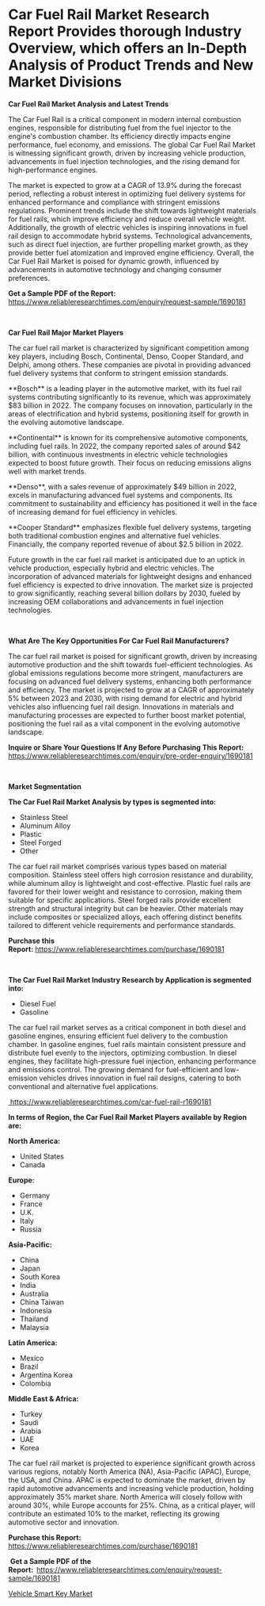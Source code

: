 <p><h1>Car Fuel Rail Market Research Report Provides thorough Industry Overview, which offers an In-Depth Analysis of Product Trends and New Market Divisions</h1></p><p><strong>Car Fuel Rail Market Analysis and Latest Trends</strong></p>
<p><p>The Car Fuel Rail is a critical component in modern internal combustion engines, responsible for distributing fuel from the fuel injector to the engine's combustion chamber. Its efficiency directly impacts engine performance, fuel economy, and emissions. The global Car Fuel Rail Market is witnessing significant growth, driven by increasing vehicle production, advancements in fuel injection technologies, and the rising demand for high-performance engines.</p><p>The market is expected to grow at a CAGR of 13.9% during the forecast period, reflecting a robust interest in optimizing fuel delivery systems for enhanced performance and compliance with stringent emissions regulations. Prominent trends include the shift towards lightweight materials for fuel rails, which improve efficiency and reduce overall vehicle weight. Additionally, the growth of electric vehicles is inspiring innovations in fuel rail design to accommodate hybrid systems. Technological advancements, such as direct fuel injection, are further propelling market growth, as they provide better fuel atomization and improved engine efficiency. Overall, the Car Fuel Rail Market is poised for dynamic growth, influenced by advancements in automotive technology and changing consumer preferences.</p></p>
<p><strong>Get a Sample PDF of the Report:&nbsp;</strong> <a href="https://www.reliableresearchtimes.com/enquiry/request-sample/1690181?utm_campaign=2193&utm_medium=2&utm_source=Github&utm_content=ia&utm_term=30032025&utm_id=car-fuel-rail">https://www.reliableresearchtimes.com/enquiry/request-sample/1690181</a></p>
<p>&nbsp;</p>
<p><strong>Car Fuel Rail Major Market Players</strong></p>
<p><p>The car fuel rail market is characterized by significant competition among key players, including Bosch, Continental, Denso, Cooper Standard, and Delphi, among others. These companies are pivotal in providing advanced fuel delivery systems that conform to stringent emission standards.</p><p>**Bosch** is a leading player in the automotive market, with its fuel rail systems contributing significantly to its revenue, which was approximately $83 billion in 2022. The company focuses on innovation, particularly in the areas of electrification and hybrid systems, positioning itself for growth in the evolving automotive landscape.</p><p>**Continental** is known for its comprehensive automotive components, including fuel rails. In 2022, the company reported sales of around $42 billion, with continuous investments in electric vehicle technologies expected to boost future growth. Their focus on reducing emissions aligns well with market trends.</p><p>**Denso**, with a sales revenue of approximately $49 billion in 2022, excels in manufacturing advanced fuel systems and components. Its commitment to sustainability and efficiency has positioned it well in the face of increasing demand for fuel efficiency in vehicles.</p><p>**Cooper Standard** emphasizes flexible fuel delivery systems, targeting both traditional combustion engines and alternative fuel vehicles. Financially, the company reported revenue of about $2.5 billion in 2022.</p><p>Future growth in the car fuel rail market is anticipated due to an uptick in vehicle production, especially hybrid and electric vehicles. The incorporation of advanced materials for lightweight designs and enhanced fuel efficiency is expected to drive innovation. The market size is projected to grow significantly, reaching several billion dollars by 2030, fueled by increasing OEM collaborations and advancements in fuel injection technologies.</p></p>
<p>&nbsp;</p>
<p><strong>What Are The Key Opportunities For Car Fuel Rail Manufacturers?</strong></p>
<p><p>The car fuel rail market is poised for significant growth, driven by increasing automotive production and the shift towards fuel-efficient technologies. As global emissions regulations become more stringent, manufacturers are focusing on advanced fuel delivery systems, enhancing both performance and efficiency. The market is projected to grow at a CAGR of approximately 5% between 2023 and 2030, with rising demand for electric and hybrid vehicles also influencing fuel rail design. Innovations in materials and manufacturing processes are expected to further boost market potential, positioning the fuel rail as a vital component in the evolving automotive landscape.</p></p>
<p><strong>Inquire or Share Your Questions If Any Before Purchasing This Report:</strong> <a href="https://www.reliableresearchtimes.com/enquiry/pre-order-enquiry/1690181?utm_campaign=2193&utm_medium=2&utm_source=Github&utm_content=ia&utm_term=30032025&utm_id=car-fuel-rail">https://www.reliableresearchtimes.com/enquiry/pre-order-enquiry/1690181</a></p>
<p>&nbsp;</p>
<p><strong>Market Segmentation</strong></p>
<p><strong>The Car Fuel Rail Market Analysis by types is segmented into:</strong></p>
<p><ul><li>Stainless Steel</li><li>Aluminum Alloy</li><li>Plastic</li><li>Steel Forged</li><li>Other</li></ul></p>
<p><p>The car fuel rail market comprises various types based on material composition. Stainless steel offers high corrosion resistance and durability, while aluminum alloy is lightweight and cost-effective. Plastic fuel rails are favored for their lower weight and resistance to corrosion, making them suitable for specific applications. Steel forged rails provide excellent strength and structural integrity but can be heavier. Other materials may include composites or specialized alloys, each offering distinct benefits tailored to different vehicle requirements and performance standards.</p></p>
<p><strong>Purchase this Report:&nbsp;</strong><a href="https://www.reliableresearchtimes.com/purchase/1690181?utm_campaign=2193&utm_medium=2&utm_source=Github&utm_content=ia&utm_term=30032025&utm_id=car-fuel-rail">https://www.reliableresearchtimes.com/purchase/1690181</a></p>
<p>&nbsp;</p>
<p><strong>The Car Fuel Rail Market Industry Research by Application is segmented into:</strong></p>
<p><ul><li>Diesel Fuel</li><li>Gasoline</li></ul></p>
<p><p>The car fuel rail market serves as a critical component in both diesel and gasoline engines, ensuring efficient fuel delivery to the combustion chamber. In gasoline engines, fuel rails maintain consistent pressure and distribute fuel evenly to the injectors, optimizing combustion. In diesel engines, they facilitate high-pressure fuel injection, enhancing performance and emissions control. The growing demand for fuel-efficient and low-emission vehicles drives innovation in fuel rail designs, catering to both conventional and alternative fuel applications.</p></p>
<p><a href="https://www.reliableresearchtimes.com/car-fuel-rail-r1690181?utm_campaign=2193&utm_medium=2&utm_source=Github&utm_content=ia&utm_term=30032025&utm_id=car-fuel-rail">&nbsp;https://www.reliableresearchtimes.com/car-fuel-rail-r1690181</a></p>
<p><strong>In terms of Region, the Car Fuel Rail Market Players available by Region are:</strong></p>
<p>
    <p> <strong> North America: </strong>
        <ul>
            <li>United States</li>
            <li>Canada</li>
        </ul>
        </p> 
    <p> <strong> Europe: </strong>
        <ul>
            <li>Germany</li>
            <li>France</li>
            <li>U.K.</li>
            <li>Italy</li>
            <li>Russia</li>
        </ul>
        </p> 
    <p> <strong> Asia-Pacific: </strong>
        <ul>
            <li>China</li>
            <li>Japan</li>
            <li>South Korea</li>
            <li>India</li>
            <li>Australia</li>
            <li>China Taiwan</li>
            <li>Indonesia</li>
            <li>Thailand</li>
            <li>Malaysia</li>
        </ul>
        </p> 
    <p> <strong> Latin America: </strong>
        <ul>
            <li>Mexico</li>
            <li>Brazil</li>
            <li>Argentina Korea</li>
            <li>Colombia</li>
        </ul>
        </p> 
    <p> <strong> Middle East & Africa: </strong>
        <ul>
            <li>Turkey</li>
            <li>Saudi</li>
            <li>Arabia</li>
            <li>UAE</li>
            <li>Korea</li>
        </ul>
    </p>
    </p>
<p><p>The car fuel rail market is projected to experience significant growth across various regions, notably North America (NA), Asia-Pacific (APAC), Europe, the USA, and China. APAC is expected to dominate the market, driven by rapid automotive advancements and increasing vehicle production, holding approximately 35% market share. North America will closely follow with around 30%, while Europe accounts for 25%. China, as a critical player, will contribute an estimated 10% to the market, reflecting its growing automotive sector and innovation.</p></p>
<p><strong>Purchase this Report: </strong><a href="https://www.reliableresearchtimes.com/purchase/1690181?utm_campaign=2193&utm_medium=2&utm_source=Github&utm_content=ia&utm_term=30032025&utm_id=car-fuel-rail">https://www.reliableresearchtimes.com/purchase/1690181</a></p>
<p>&nbsp;<strong>Get a Sample PDF of the Report:&nbsp;&nbsp;</strong><a href="https://www.reliableresearchtimes.com/enquiry/request-sample/1690181?utm_campaign=2193&utm_medium=2&utm_source=Github&utm_content=ia&utm_term=30032025&utm_id=car-fuel-rail">https://www.reliableresearchtimes.com/enquiry/request-sample/1690181</a></p>
<p><strong></strong></p>
<p><p><a href="https://github.com/ygfu6u/Market-Research-Report-List-2/blob/main/vehicle-smart-key-market.md?utm_campaign=2193&utm_medium=2&utm_source=Github&utm_content=ia&utm_term=30032025&utm_id=car-fuel-rail">Vehicle Smart Key Market</a></p></p>
